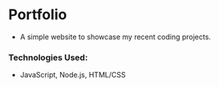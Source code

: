 # Portfolio 

- A simple website to showcase my recent coding projects.

### Technologies Used:
- JavaScript, Node.js, HTML/CSS
